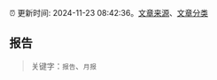 :alarm_clock: 更新时间: 2024-11-23 08:42:36。[文章来源](/README.md)、[文章分类](/TAGS.md)

## 报告


> 关键字：`报告`、`月报`



